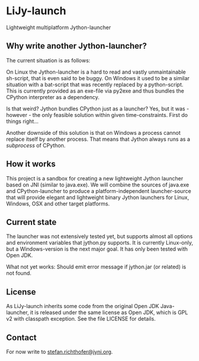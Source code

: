 LiJy-launch
===========

Lightweight multiplatform Jython-launcher

Why write another Jython-launcher?
----------------------------------

The current situation is as follows:

On Linux the Jython-launcher is a hard to read and vastly unmaintainable sh-script, that is even said to be buggy.
On Windows it used to be a similar situation with a bat-script that was recently replaced by a python-script. This is currently provided as an exe-file via py2exe and thus bundles the CPython interpreter as a dependency.

Is that weird? Jython bundles CPython just as a launcher? Yes, but it was - however - the only feasible solution within given time-constraints. First do things right...

Another downside of this solution is that on Windows a process cannot replace itself by another process. That means that Jython always runs as a *subprocess* of CPython.


How it works
------------

This project is a sandbox for creating a new lightweight Jython launcher based on JNI (similar to java.exe). We will combine the sources of java.exe and CPython-launcher to produce a platform-independent launcher-source that will provide elegant and lightweight binary Jython launchers for Linux, Windows, OSX and other target platforms.


Current state
-------------

The launcher was not extensively tested yet, but supports almost all options and environment variables that jython.py supports. It is currently Linux-only, but a Windows-version is the next major goal. It has only been tested with Open JDK.

What not yet works:
Should emit error message if jython.jar (or related) is not found.



License
-------

As LiJy-launch inherits some code from the original Open JDK Java-launcher, it is released under the same license as Open JDK, which is GPL v2 with classpath exception. See the file LICENSE for details.


Contact
-------

For now write to stefan.richthofer@jyni.org.

